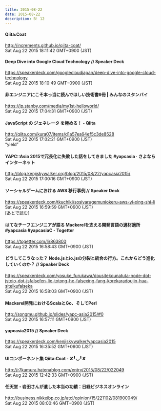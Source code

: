 ```yaml
---
title: 2015-08-22
date: 2015-08-22
description: B! 12
---
```


#### Qiita:Coat
http://increments.github.io/qiita-coat/<br>
Sat Aug 22 2015 18:11:42 GMT+0900 (JST)<br>


#### Deep Dive into Google Cloud Technology // Speaker Deck
https://speakerdeck.com/googlecloudjapan/deep-dive-into-google-cloud-technology<br>
Sat Aug 22 2015 18:10:49 GMT+0900 (JST)<br>


#### 非エンジニアにこそ本っ当に読んでほしい技術書9冊 | みんなのスタンバイ
https://jp.stanby.com/media/my1st-helloworld/<br>
Sat Aug 22 2015 17:04:31 GMT+0900 (JST)<br>


#### JavaScript の ジェネレータ を極める！ - Qiita
http://qiita.com/kura07/items/d1a57ea64ef5c3de8528<br>
Sat Aug 22 2015 17:02:21 GMT+0900 (JST)<br>
“yield”


#### YAPC::Asia 2015で冗長化に失敗した話をしてきました #yapcasia · さよならインターネット
http://blog.kenjiskywalker.org/blog/2015/08/22/yapcasia2015/<br>
Sat Aug 22 2015 17:00:16 GMT+0900 (JST)<br>


#### ソーシャルゲームにおける AWS 移行事例 // Speaker Deck
https://speakerdeck.com/tkuchiki/sosiyarugemuniokeru-aws-yi-xing-shi-li<br>
Sat Aug 22 2015 16:59:59 GMT+0900 (JST)<br>
[あとで読む]


#### はてなチーフエンジニアが語る Mackerelを支える開発言語の適材適所 #yapcasia #yapcasiaC - Togetter
https://togetter.com/li/863800<br>
Sat Aug 22 2015 16:58:43 GMT+0900 (JST)<br>


#### どうしてこうなった？ Node.jsとio.jsの分裂と統合の行方。これからどう進化していくのか？ // Speaker Deck
https://speakerdeck.com/yosuke_furukawa/dousitekounatuta-node-dot-jstoio-dot-jsfalsefen-lie-totong-he-falsexing-fang-korekaradoujin-hua-siteikufalseka<br>
Sat Aug 22 2015 16:58:03 GMT+0900 (JST)<br>


#### Mackerel開発におけるScalaとGo、そしてPerl
http://songmu.github.io/slides/yapc-asia2015/#0<br>
Sat Aug 22 2015 16:57:11 GMT+0900 (JST)<br>


#### yapcasia2015 // Speaker Deck
https://speakerdeck.com/kenjiskywalker/yapcasia2015<br>
Sat Aug 22 2015 16:35:52 GMT+0900 (JST)<br>


#### UIコンポーネント集 Qiita:Coat - ✘╹◡╹✘
http://r7kamura.hatenablog.com/entry/2015/08/22/022049<br>
Sat Aug 22 2015 12:42:33 GMT+0900 (JST)<br>


#### 任天堂・岩田さんが遺した本当の功績：日経ビジネスオンライン
http://business.nikkeibp.co.jp/atcl/opinion/15/221102/081900049/<br>
Sat Aug 22 2015 08:00:46 GMT+0900 (JST)<br>


